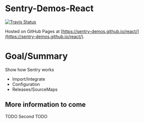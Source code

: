 # Sentry-Demos-React

[![Travis Status](https://travis-ci.org/sentry-demos/react.svg?branch=master)](https://travis-ci.org/sentry-demos/react)

Hosted on GitHub Pages at [https://sentry-demos.github.io/react/](https://sentry-demos.github.io/react/).

# Goal/Summary
Show how Sentry works
- Import/Integrate
- Configuration
- Releases/SourceMaps

## More information to come
TODO
Second TODO
